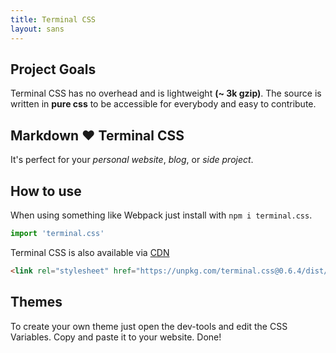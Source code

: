```yaml
---
title: Terminal CSS
layout: sans
---
```


## Project Goals

Terminal CSS has no overhead and is lightweight **(~ 3k gzip)**. 
The source is written in **pure css** to be accessible for everybody and easy to contribute.

## Markdown ❤️ Terminal CSS 

It's perfect for your *personal website*, *blog*, or *side project*.

## How to use

When using something like Webpack just install with `npm i terminal.css`.

```js
import 'terminal.css'
```

Terminal CSS is also available via [CDN](https://unpkg.com/terminal.css@0.6.4/dist/terminal.min.css)

```html
<link rel="stylesheet" href="https://unpkg.com/terminal.css@0.6.4/dist/terminal.min.css" />
```

## Themes

To create your own theme just open the dev-tools and edit the CSS Variables. Copy and paste it to your website. Done!
